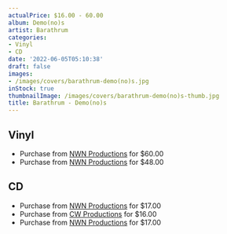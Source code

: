 ```yaml
---
actualPrice: $16.00 - 60.00
album: Demo(no)s
artist: Barathrum
categories:
- Vinyl
- CD
date: '2022-06-05T05:10:38'
draft: false
images:
- /images/covers/barathrum-demo(no)s.jpg
inStock: true
thumbnailImage: /images/covers/barathrum-demo(no)s-thumb.jpg
title: Barathrum - Demo(no)s
---
```


## Vinyl
* Purchase from [NWN Productions](http://shop.nwnprod.com/index.php?route=product/product&path=75&product_id=19165&sort=pd.name&order=ASC) for $60.00
* Purchase from [NWN Productions](http://shop.nwnprod.com/index.php?route=product/product&path=75&product_id=19317&sort=pd.name&order=ASC) for $48.00
## CD
* Purchase from [NWN Productions](http://shop.nwnprod.com/index.php?route=product/product&path=93&product_id=21432&sort=pd.name&order=ASC) for $17.00
* Purchase from [CW Productions](https://shop.cwproductions.net/products/barathrum-demonos-2cd) for $16.00
* Purchase from [NWN Productions](http://shop.nwnprod.com/index.php?route=product/product&path=93&product_id=24151&sort=pd.name&order=ASC) for $17.00
